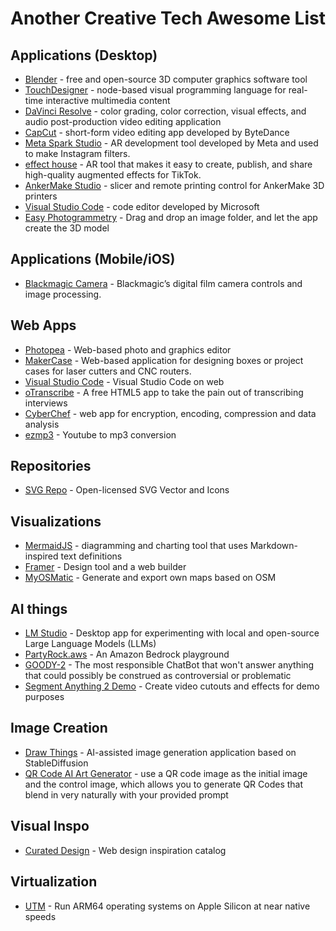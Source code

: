 # Another Creative Tech Awesome List


## Applications (Desktop)
- [Blender](https://www.blender.org/) - free and open-source 3D computer graphics software tool
- [TouchDesigner](https://derivative.ca/) - node-based visual programming language for real-time interactive multimedia content
- [DaVinci Resolve](https://www.blackmagicdesign.com/products/davinciresolve) - color grading, color correction, visual effects, and audio post-production video editing application
- [CapCut](https://www.capcut.com/s/Zs8MCeGFL/) - short-form video editing app developed by ByteDance
- [Meta Spark Studio](https://spark.meta.com/) - AR development tool developed by Meta and used to make Instagram filters.
- [effect house](https://effecthouse.tiktok.com/) - AR tool that makes it easy to create, publish, and share high-quality augmented effects for TikTok.
- [AnkerMake Studio](https://www.ankermake.com/eu-en/ankermake-studio) - slicer and remote printing control for AnkerMake 3D printers
- [Visual Studio Code](https://code.visualstudio.com/download) - code editor developed by Microsoft
- [Easy Photogrammetry](https://apps.apple.com/us/app/easy-photogrammetry/id1601275382?mt=12) - Drag and drop an image folder, and let the app create the 3D model

## Applications (Mobile/iOS)
- [Blackmagic Camera](https://apps.apple.com/us/app/blackmagic-camera/id6449580241) - Blackmagic’s digital film camera controls and image processing.


## Web Apps
- [Photopea](https://www.photopea.com/) - Web-based photo and graphics editor
- [MakerCase](https://en.makercase.com/#/) - Web-based application for designing boxes or project cases for laser cutters and CNC routers.
- [Visual Studio Code](https://vscode.dev/) - Visual Studio Code on web
- [oTranscribe](https://otranscribe.com/) - A free HTML5 app to take the pain out of transcribing interviews
- [CyberChef](https://gchq.github.io/CyberChef/) - web app for encryption, encoding, compression and data analysis
- [ezmp3](https://ezmp3.cc/) - Youtube to mp3 conversion

## Repositories
- [SVG Repo](https://www.svgrepo.com/) - Open-licensed SVG Vector and Icons

## Visualizations
- [MermaidJS](https://mermaid.live/) - diagramming and charting tool that uses Markdown-inspired text definitions
- [Framer](https://www.framer.com/) - Design tool and a web builder
- [MyOSMatic](https://print.get-map.org/) - Generate and export own maps based on OSM


## AI things
- [LM Studio](https://lmstudio.ai/) - Desktop app for experimenting with local and open-source Large Language Models (LLMs)
- [PartyRock.aws](https://partyrock.aws/) - An Amazon Bedrock playground
- [GOODY-2](https://www.goody2.ai/chat) - The most responsible ChatBot that won't answer anything that could possibly be construed as controversial or problematic
- [Segment Anything 2 Demo](https://sam2.metademolab.com/) - Create video cutouts and effects for demo purposes


## Image Creation
- [Draw Things](https://drawthings.ai/) - AI-assisted image generation application based on StableDiffusion
- [QR Code AI Art Generator](https://huggingface.co/spaces/huggingface-projects/QR-code-AI-art-generator) - use a QR code image as the initial image and the control image, which allows you to generate QR Codes that blend in very naturally with your provided prompt

## Visual Inspo
- [Curated Design](https://www.curated.design/) - Web design inspiration catalog

## Virtualization
- [UTM](https://mac.getutm.app/) - Run ARM64 operating systems on Apple Silicon at near native speeds
